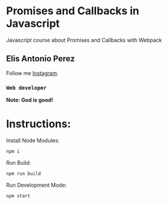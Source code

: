 # Promises and Callbacks in Javascript

Javascript course about Promises and Callbacks with Webpack

## Elis Antonio Perez

Follow me [Instagram](https://instagram.com/elisperezmusic).

### `Web developer`

**Note: God is good!**

# Instructions:

Install Node Modules:

```bash
npm i
```

Run Build:

```bash
npm run build
```

Run Development Mode:

```bash
npm start
```
